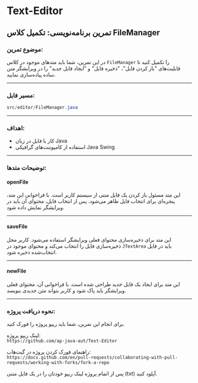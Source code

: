 # Text-Editor

## تمرین برنامه‌نویسی: تکمیل کلاس FileManager

### موضوع تمرین:
در این تمرین، شما باید متدهای موجود در کلاس `FileManager` را تکمیل کنید تا قابلیت‌های "باز کردن فایل"، "ذخیره فایل" و "ایجاد فایل جدید" را در ویرایشگر متن ساده پیاده‌سازی نمایید.

---

### مسیر فایل:
```java
src/editor/FileManager.java
```

---

### اهداف:

- کار با فایل در زبان Java  
- استفاده از کامپوننت‌های گرافیکی Java Swing  

---

### توضیحات متدها:

#### openFile
این متد مسئول باز کردن یک فایل متنی از سیستم کاربر است. با فراخوانی این متد، پنجره‌ای برای انتخاب فایل ظاهر می‌شود. پس از انتخاب فایل، محتوای آن باید در ویرایشگر نمایش داده شود.

---

#### saveFile
این متد برای ذخیره‌سازی محتوای فعلی ویرایشگر استفاده می‌شود. کاربر محل ذخیره‌سازی فایل را انتخاب می‌کند و محتوای موجود در `JTextArea` باید در فایل انتخاب‌شده ذخیره شود.

---

#### newFile
این متد برای ایجاد یک فایل جدید طراحی شده است. با فراخوانی آن، محتوای فعلی ویرایشگر باید پاک شود و کاربر بتواند متن جدیدی بنویسد.

---

### نحوه دریافت پروژه:

برای انجام این تمرین، شما باید ریپو پروژه را فورک کنید.

لینک ریپو پروژه:  
`https://github.com/ap-java-aut/Text-Editor`

راهنمای فورک کردن پروژه در گیت‌هاب:  
`https://docs.github.com/en/pull-requests/collaborating-with-pull-requests/working-with-forks/fork-a-repo`

پس از اتمام پروژه لینک ریپو خودتان را در یک فایل متنی (txt) آپلود کنید.

